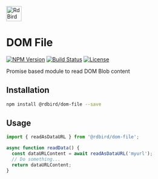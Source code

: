 [<img src="https://rawgit.com/RdBird/rdbird.io/master/RDBIRD_logo.svg" alt="RdBird Project" height="40" />](//rdbird.io)

# DOM File

[![NPM Version][package-version-svg]][package-url] 
[![Build Status][circleci-svg]][circleci-url] 
[![License][license-image]][license-url]

Promise based module to read DOM Blob content

## Installation
```sh
npm install @rdbird/dom-file --save
```

## Usage
```javascript
import { readAsDataURL } from '@rdbird/dom-file';

async function readData() {
  const dataURLContent = await readAsDataURL('myurl');
  // Do something...
  return dataURLContent;
}
```
[package-version-svg]: https://img.shields.io/npm/v/@rdbird/dom-file.svg?style=flat-square
[package-url]: https://www.npmjs.com/package/@rdbird/dom-file
[circleci-svg]: https://circleci.com/gh/RdBird/dom.svg?style=shield
[circleci-url]: https://circleci.com/gh/RdBird/dom
[license-image]: http://img.shields.io/badge/license-MIT-green.svg?style=flat-square
[license-url]: LICENSE
